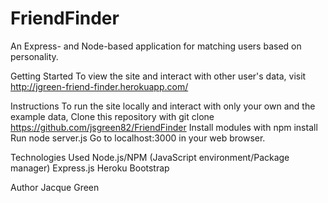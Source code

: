 # FriendFinder
An Express- and Node-based application for matching users based on personality. 

Getting Started
To view the site and interact with other user's data, visit http://jgreen-friend-finder.herokuapp.com/

Instructions
To run the site locally and interact with only your own and the example data,
Clone this repository with git clone https://github.com/jsgreen82/FriendFinder
Install modules with npm install
Run node server.js
Go to localhost:3000 in your web browser.

Technologies Used
Node.js/NPM (JavaScript environment/Package manager)
Express.js 
Heroku 
Bootstrap 

Author
Jacque Green